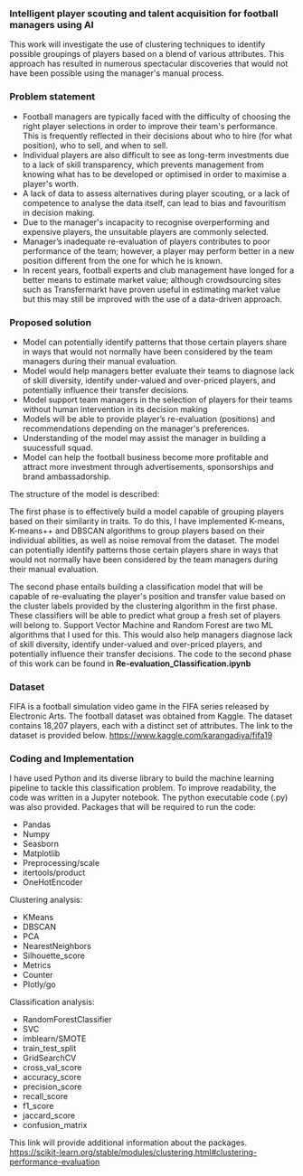 ### Intelligent player scouting and talent acquisition for football managers using AI

This work will investigate the use of clustering techniques to identify possible groupings of players based on a blend of various attributes. This approach has resulted in numerous spectacular discoveries that would not have been possible using the manager's manual process.

### Problem statement

- Football managers are typically faced with the difficulty of choosing the right player selections in order to improve their team's performance. This is frequently reflected in their decisions about who to hire (for what position), who to sell, and when to sell.
- Individual players are also difficult to see as long-term investments due to a lack of skill transparency, which prevents management from knowing what has to be developed or optimised in order to maximise a player's worth.
- A lack of data to assess alternatives during player scouting, or a lack of competence to analyse the data itself, can lead to bias and favouritism in decision making.
- Due to the manager's incapacity to recognise overperforming and expensive players, the unsuitable players are commonly selected.
- Manager’s inadequate re-evaluation of players contributes to poor performance of the team; however, a player may perform better in a new position different from the one for which he is known.
- In recent years, football experts and club management have longed for a better means to estimate market value; although crowdsourcing sites such as Transfermarkt have proven useful in estimating market value but this may still be improved with the use of a data-driven approach.


### Proposed solution

- Model can potentially identify patterns that those certain players share in ways that would not normally have been considered by the team managers during their manual evaluation.
- Model would help managers better evaluate their teams to diagnose lack of skill diversity, identify under-valued and over-priced players, and potentially influence their transfer decisions.
- Model support team managers in the selection of players for their teams without human intervention in its decision making
- Models will be able to provide player’s re-evaluation (positions) and recommendations depending on the manager's preferences.
- Understanding of the model may assist the manager in building a suucessfull squad.
- Model can help the football business become more profitable and attract more investment through advertisements, sponsorships and brand ambassadorship.


The structure of the model is described:

The first phase is to effectively build a model capable of grouping players based on their similarity in traits. To do this, I have implemented K-means, K-means++ and DBSCAN algorithms to group players based on their individual abilities, as well as noise removal from the dataset. The model can potentially identify patterns those certain players share in ways that would not normally have been considered by the team managers during their manual evaluation.

The second phase entails building a classification model that will be capable of re-evaluating the player's position and transfer value based on the cluster labels provided by the clustering algorithm in the first phase. These classifiers will be able to predict what group a fresh set of players will belong to. Support Vector Machine and Random Forest are two ML algorithms that I used for this. This would also help managers diagnose lack of skill diversity, identify under-valued and over-priced players, and potentially influence their transfer decisions. The code to the second phase of this work can be found in **Re-evaluation_Classification.ipynb**

### Dataset
FIFA is a football simulation video game in the FIFA series released by Electronic Arts. The football dataset was obtained from Kaggle. The dataset contains 18,207 players, each with a distinct set of attributes. The link to the dataset is provided below. https://www.kaggle.com/karangadiya/fifa19

### Coding and Implementation
I have used Python and its diverse library to build the machine learning pipeline to tackle this classification problem. To improve readability, the code was written in a Jupyter notebook. The python executable code (.py) was also provided.
Packages that will be required to run the code:

- Pandas
- Numpy
- Seasborn
- Matplotlib
- Preprocessing/scale
- itertools/product
- OneHotEncoder

Clustering analysis:

- KMeans
- DBSCAN
- PCA
- NearestNeighbors
- Silhouette_score
- Metrics
- Counter
- Plotly/go

Classification analysis:

- RandomForestClassifier
- SVC
- imblearn/SMOTE
- train_test_split
- GridSearchCV
- cross_val_score
- accuracy_score
- precision_score
- recall_score
- f1_score
- jaccard_score
- confusion_matrix

This link will provide additional information about the packages. https://scikit-learn.org/stable/modules/clustering.html#clustering-performance-evaluation



